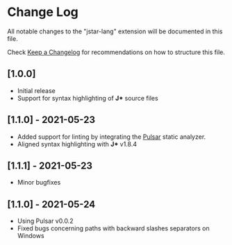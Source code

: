 # Change Log

All notable changes to the "jstar-lang" extension will be documented in this file.

Check [Keep a Changelog](http://keepachangelog.com/) for recommendations on how to structure this file.

## [1.0.0]

- Initial release
- Support for syntax highlighting of **J\*** source files

## [1.1.0] - 2021-05-23

- Added support for linting by integrating the [Pulsar](https://github.com/bamless/pulsar) static
analyzer.
- Aligned syntax highlighting with **J\*** v1.8.4

## [1.1.1] - 2021-05-23

- Minor bugfixes

## [1.1.0] - 2021-05-24

- Using Pulsar v0.0.2
- Fixed bugs concerning paths with backward slashes separators on Windows